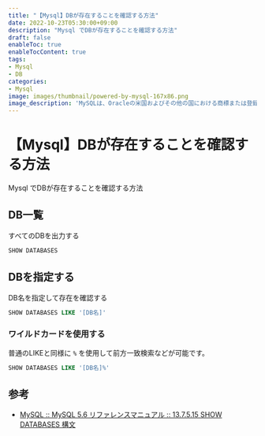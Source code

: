 ```yaml
---
title: "【Mysql】DBが存在することを確認する方法"
date: 2022-10-23T05:30:00+09:00
description: "Mysql でDBが存在することを確認する方法"
draft: false
enableToc: true
enableTocContent: true
tags: 
- Mysql
- DB
categories: 
- Mysql
image: images/thumbnail/powered-by-mysql-167x86.png
image_description: 'MySQLは、Oracleの米国およびその他の国における商標または登録商標です。'
---
```


# 【Mysql】DBが存在することを確認する方法
Mysql でDBが存在することを確認する方法

## DB一覧
すべてのDBを出力する
```sql
SHOW DATABASES
```

## DBを指定する
DB名を指定して存在を確認する

```sql
SHOW DATABASES LIKE '[DB名]'
```

### ワイルドカードを使用する
普通のLIKEと同様に `%` を使用して前方一致検索などが可能です。
```sql
SHOW DATABASES LIKE '[DB名]%'
```

## 参考
* <a href="https://dev.mysql.com/doc/refman/5.6/ja/show-databases.html" target="_blank" rel="nofollow noopener">MySQL :: MySQL 5.6 リファレンスマニュアル :: 13.7.5.15 SHOW DATABASES 構文</a>
